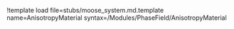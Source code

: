 !template load file=stubs/moose_system.md.template name=AnisotropyMaterial syntax=/Modules/PhaseField/AnisotropyMaterial